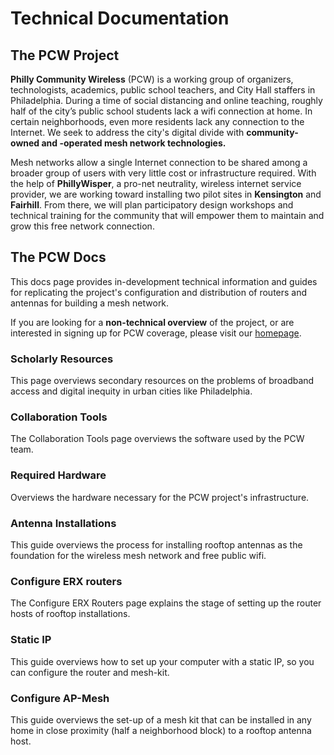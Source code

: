# Technical Documentation

## The PCW Project
**Philly Community Wireless** (PCW) is a working group of organizers, technologists, academics, public school teachers, and City Hall staffers in Philadelphia. During a time of social distancing and online teaching, roughly half of the city’s public school students lack a wifi connection at home. In certain neighborhoods, even more residents lack any connection to the Internet. We seek to address the city's digital divide with **community-owned and -operated mesh network technologies.**

Mesh networks allow a single Internet connection to be shared among a broader group of users with very little cost or infrastructure required. With the help of **PhillyWisper**, a pro-net neutrality, wireless internet service provider, we are working toward installing two pilot sites in **Kensington** and **Fairhill**. From there, we will plan participatory design workshops and technical training for the community that will empower them to maintain and grow this free network connection.

## The PCW Docs
This docs page provides in-development technical information and guides for replicating the project's configuration and distribution of routers and antennas for building a mesh network.

If you are looking for a **non-technical overview** of the project, or are interested in signing up for PCW coverage, please visit our [homepage](https://phillycommunitywireless.org).

### Scholarly Resources

This page overviews secondary resources on the problems of broadband access and digital inequity in urban cities like Philadelphia.

### Collaboration Tools

The Collaboration Tools page overviews the software used by the PCW team.

### Required Hardware

Overviews the hardware necessary for the PCW project's infrastructure.

### Antenna Installations

This guide overviews the process for installing rooftop antennas as the foundation for the wireless mesh network and free public wifi.

### Configure ERX routers

The Configure ERX Routers page explains the stage of setting up the router hosts of rooftop installations.

### Static IP

This guide overviews how to set up your computer with a static IP, so you can configure the router and mesh-kit.

### Configure AP-Mesh

This guide overviews the set-up of a mesh kit that can be installed in any home in close proximity (half a neighborhood block) to a rooftop antenna host.
